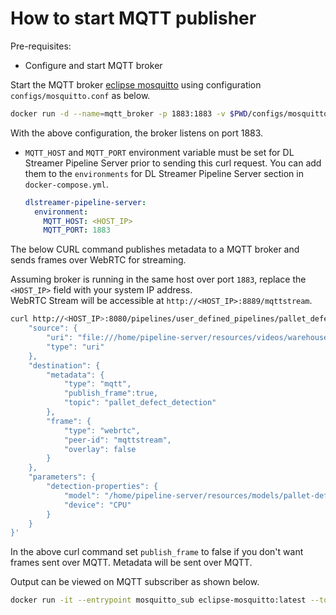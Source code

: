 # How to start MQTT publisher

Pre-requisites:
- Configure and start MQTT broker

Start the MQTT broker [eclipse mosquitto](https://mosquitto.org/) using configuration `configs/mosquitto.conf` as below.

  ```sh
  docker run -d --name=mqtt_broker -p 1883:1883 -v $PWD/configs/mosquitto.conf:/mosquitto/config/mosquitto.conf eclipse-mosquitto
  ```

With the above configuration, the broker listens on port 1883.

- `MQTT_HOST` and `MQTT_PORT` environment variable must be set for DL Streamer Pipeline Server prior to sending this curl request.
    You can add them to the `environments` for DL Streamer Pipeline Server section in `docker-compose.yml`.
    ```yaml
    dlstreamer-pipeline-server:
      environment:
        MQTT_HOST: <HOST_IP>
        MQTT_PORT: 1883
    ```

The below CURL command publishes metadata to a MQTT broker and sends frames over WebRTC for streaming.

Assuming broker is running in the same host over port `1883`, replace the `<HOST_IP>` field with your system IP address.  
WebRTC Stream will be accessible at `http://<HOST_IP>:8889/mqttstream`.

```sh
curl http://<HOST_IP>:8080/pipelines/user_defined_pipelines/pallet_defect_detection_mqtt -X POST -H 'Content-Type: application/json' -d '{
    "source": {
        "uri": "file:///home/pipeline-server/resources/videos/warehouse.avi",
        "type": "uri"
    },
    "destination": {
        "metadata": {
            "type": "mqtt",
            "publish_frame":true,
            "topic": "pallet_defect_detection"
        },
        "frame": {
            "type": "webrtc",
            "peer-id": "mqttstream",
            "overlay": false
        }
    },
    "parameters": {
        "detection-properties": {
            "model": "/home/pipeline-server/resources/models/pallet-defect-detection/model.xml",
            "device": "CPU"
        }
    }
}'
```
In the above curl command set `publish_frame` to false if you don't want frames sent over MQTT. Metadata will be sent over MQTT.

Output can be viewed on MQTT subscriber as shown below.

```sh
docker run -it --entrypoint mosquitto_sub eclipse-mosquitto:latest --topic pallet_defect_detection -p 1883 -h <HOST_IP>
```